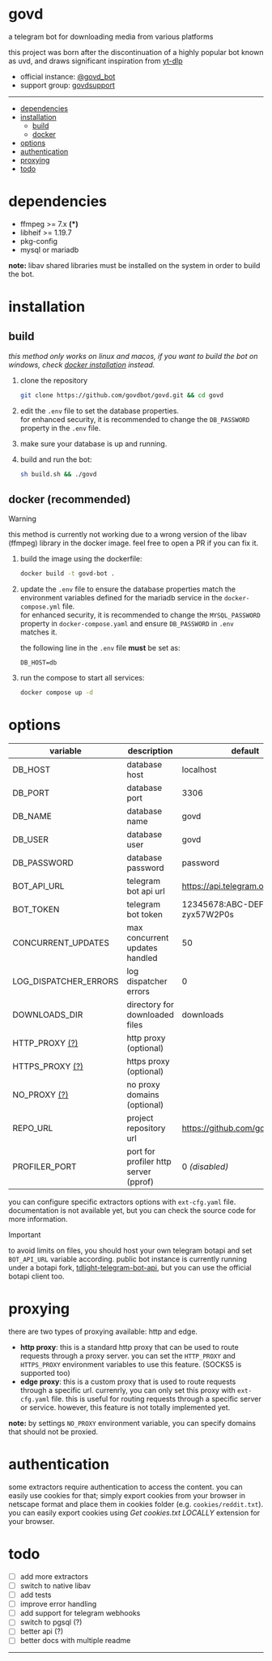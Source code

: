 # govd
a telegram bot for downloading media from various platforms

this project was born after the discontinuation of a highly popular bot known as uvd, and draws significant inspiration from [yt-dlp](https://github.com/yt-dlp/yt-dlp)

- official instance: [@govd_bot](https://t.me/govd_bot)
- support group: [govdsupport](https://t.me/govdsupport)

---

* [dependencies](#dependencies)
* [installation](#installation)
    * [build](#build)
    * [docker](#docker-recommended)
* [options](#options)
* [authentication](#authentication)
* [proxying](#proxying)
* [todo](#todo)

# dependencies
- ffmpeg >= 7.x **(*)**
- libheif >= 1.19.7
- pkg-config
- mysql or mariadb

**note:** libav shared libraries must be installed on the system in order to build the bot.

# installation
## build
_this method only works on linux and macos, if you want to build the bot on windows, check [docker installation](#docker-recommended) instead._

1. clone the repository
    ```bash
    git clone https://github.com/govdbot/govd.git && cd govd
    ```

2. edit the `.env` file to set the database properties.  
   for enhanced security, it is recommended to change the `DB_PASSWORD` property in the `.env` file.

3. make sure your database is up and running.

4. build and run the bot:

    ```bash
    sh build.sh && ./govd
    ```

## docker (recommended)
> [!WARNING]  
> this method is currently not working due to a wrong version of the libav (ffmpeg) library in the docker image. feel free to open a PR if you can fix it.

1. build the image using the dockerfile:

    ```bash
    docker build -t govd-bot .
    ```

2. update the `.env` file to ensure the database properties match the environment variables defined for the mariadb service in the `docker-compose.yml` file.  
   for enhanced security, it is recommended to change the `MYSQL_PASSWORD` property in `docker-compose.yaml` and ensure `DB_PASSWORD` in `.env` matches it.

    the following line in the `.env` file **must** be set as:

    ```
    DB_HOST=db
    ```

3. run the compose to start all services:

    ```bash
    docker compose up -d
    ```

# options
| variable                      | description                                  | default                               |
|-------------------------------|----------------------------------------------|---------------------------------------|
| DB_HOST                       | database host                                | localhost                             |
| DB_PORT                       | database port                                | 3306                                  |
| DB_NAME                       | database name                                | govd                                  |
| DB_USER                       | database user                                | govd                                  |
| DB_PASSWORD                   | database password                            | password                              |
| BOT_API_URL                   | telegram bot api url                         | https://api.telegram.org              |
| BOT_TOKEN                     | telegram bot token                           | 12345678:ABC-DEF1234ghIkl-zyx57W2P0s  |
| CONCURRENT_UPDATES            | max concurrent updates handled               | 50                                    |
| LOG_DISPATCHER_ERRORS         | log dispatcher errors                        | 0                                     |
| DOWNLOADS_DIR                 | directory for downloaded files               | downloads                             |
| HTTP_PROXY [(?)](#proxying)   | http proxy (optional)                        |                                       |
| HTTPS_PROXY [(?)](#proxying)  | https proxy (optional)                       |                                       |
| NO_PROXY [(?)](#proxying)     | no proxy domains (optional)                  |                                       |
| REPO_URL                      | project repository url                       | https://github.com/govdbot/govd       |
| PROFILER_PORT                 | port for profiler http server (pprof)        | 0 _(disabled)_                        |

you can configure specific extractors options with `ext-cfg.yaml` file. documentation is not available yet, but you can check the source code for more information.

> [!IMPORTANT]  
> to avoid limits on files, you should host your own telegram botapi and set `BOT_API_URL` variable according. public bot instance is currently running under a botapi fork, [tdlight-telegram-bot-api](https://github.com/tdlight-team/tdlight-telegram-bot-api), but you can use the official botapi client too.

# proxying
there are two types of proxying available: http and edge.
- **http proxy**: this is a standard http proxy that can be used to route requests through a proxy server. you can set the `HTTP_PROXY` and `HTTPS_PROXY` environment variables to use this feature. (SOCKS5 is supported too)
- **edge proxy**: this is a custom proxy that is used to route requests through a specific url. currenrly, you can only set this proxy with `ext-cfg.yaml` file. this is useful for routing requests through a specific server or service. however, this feature is not totally implemented yet.

**note:** by settings `NO_PROXY` environment variable, you can specify domains that should not be proxied.

# authentication
some extractors require authentication to access the content. you can easily use cookies for that; simply export cookies from your browser in netscape format and place them in cookies folder (e.g. `cookies/reddit.txt`). you can easily export cookies using _Get cookies.txt LOCALLY_ extension for your browser.

# todo
- [ ] add more extractors
- [ ] switch to native libav
- [ ] add tests
- [ ] improve error handling
- [ ] add support for telegram webhooks
- [ ] switch to pgsql (?)
- [ ] better api (?)
- [ ] better docs with multiple readme

---